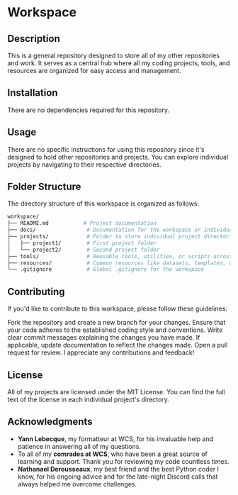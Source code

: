 # Workspace

## Description
This is a general repository designed to store all of my other repositories and work. It serves as a central hub where all my coding projects, tools, and resources are organized for easy access and management.

## Installation
There are no dependencies required for this repository.

## Usage
There are no specific instructions for using this repository since it's designed to hold other repositories and projects. You can explore individual projects by navigating to their respective directories.

## Folder Structure
The directory structure of this workspace is organized as follows:
```bash
workspace/
├── README.md           # Project documentation
├── docs/                # Documentation for the workspace or individual projects
├── projects/            # Folder to store individual project directories
│   ├── project1/        # First project folder
│   └── project2/        # Second project folder
├── tools/               # Reusable tools, utilities, or scripts across projects
├── resources/           # Common resources like datasets, templates, or libraries
└── .gitignore           # Global .gitignore for the workspace
```
## Contributing
If you'd like to contribute to this workspace, please follow these guidelines:

Fork the repository and create a new branch for your changes.
Ensure that your code adheres to the established coding style and conventions.
Write clear commit messages explaining the changes you have made.
If applicable, update documentation to reflect the changes made.
Open a pull request for review.
I appreciate any contributions and feedback!

## License
All of my projects are licensed under the MIT License. You can find the full text of the license in each individual project's directory.


## Acknowledgments
- **Yann Lebecque**, my formatteur at WCS, for his invaluable help and patience in answering all of my questions.
- To all of my **comrades at WCS**, who have been a great source of learning and support. Thank you for reviewing my code countless times.
- **Nathanael Derousseaux**, my best friend and the best Python coder I know, for his ongoing advice and for the late-night Discord calls that always helped me overcome challenges.
